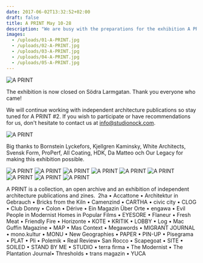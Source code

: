 ```yaml
---
date: 2017-06-02T13:32:52+02:00
draft: false
title: A PRINT May 10-28
description: "We are busy with the preparations for the exhibition A PRINT"
images:
  - /uploads/01-A-PRINT.jpg
  - /uploads/02-A-PRINT.jpg
  - /uploads/03-A-PRINT.jpg
  - /uploads/04-A-PRINT.jpg
  - /uploads/05-A-PRINT.jpg
---
```


![A PRINT](/uploads/01-A-PRINT.jpg)

The exhibition is now closed on Södra Larmgatan. Thank you everyone who came!
<!--more-->

We will continue working with independent architecture publications so stay tuned for A PRINT #2. If you wish to participate or have recommendations for us, don't hesitate to contact us at [info@studionock.com](mailto:info@studionock.com).

![A PRINT](/uploads/02-A-PRINT.jpg)

Big thanks to Bornstein Lyckefors, Kjellgren Kaminsky, White Architects, Svensk Form, ProPerf, All Coating, HDK, Da Matteo och Our Legacy for making this exhibition possible.

![A PRINT](/uploads/03-A-PRINT.jpg)
![A PRINT](/uploads/04-A-PRINT.jpg)
![A PRINT](/uploads/05-A-PRINT.jpg)
![A PRINT](/uploads/06-A-PRINT.jpg)
![A PRINT](/uploads/07-A-PRINT.jpg)
![A PRINT](/uploads/08-A-PRINT.jpg)
![A PRINT](/uploads/09-A-PRINT.jpg)
![A PRINT](/uploads/10-A-PRINT.jpg)
![A PRINT](/uploads/11-A-PRINT.jpg)

A PRINT is a collection, an open archive and an exhibition of independent architecture publications and zines.  2ha • Accattone • Architektur in Gebrauch • Bricks from the Kiln • Camenzind • CARTHA • civic city • CLOG • Club Donny • Colon • Dérive • Ein Magazin Über Orte • engawa • Evil People in Modernist Homes in Popular Films • EYESORE • Flaneur • Fresh Meat • Friendly Fire • Horizonte • KOTE • KRITIK • LOBBY • Log • Mac Guffin Magazine • MAP • Mas Context • Megawords • MIGRANT JOURNAL • mono.kultur • MONU • New Geographies • PAPER • PIN-UP • Pisegrama • PLAT • Pli • Polemik • Real Review• San Rocco • Scapegoat • SITE • SOILED • STAND BY ME • STUDIO • terra firma • The Modernist • The Plantation Journal• Thresholds • trans magazin • YUCA
